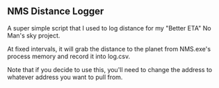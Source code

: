 ## NMS Distance Logger

A super simple script that I used to log distance for my "Better ETA" No Man's sky project.

At fixed intervals, it will grab the distance to the planet from NMS.exe's process memory and record it into log.csv.

Note that if you decide to use this, you'll need to change the address to whatever address you want to pull from. 
